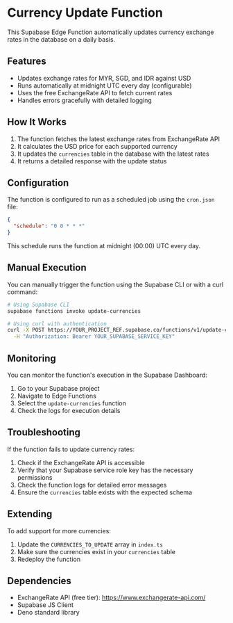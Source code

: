 # Currency Update Function

This Supabase Edge Function automatically updates currency exchange rates in the
database on a daily basis.

## Features

- Updates exchange rates for MYR, SGD, and IDR against USD
- Runs automatically at midnight UTC every day (configurable)
- Uses the free ExchangeRate API to fetch current rates
- Handles errors gracefully with detailed logging

## How It Works

1. The function fetches the latest exchange rates from ExchangeRate API
2. It calculates the USD price for each supported currency
3. It updates the `currencies` table in the database with the latest rates
4. It returns a detailed response with the update status

## Configuration

The function is configured to run as a scheduled job using the `cron.json` file:

```json
{
  "schedule": "0 0 * * *"
}
```

This schedule runs the function at midnight (00:00) UTC every day.

## Manual Execution

You can manually trigger the function using the Supabase CLI or with a curl
command:

```bash
# Using Supabase CLI
supabase functions invoke update-currencies

# Using curl with authentication
curl -X POST https://YOUR_PROJECT_REF.supabase.co/functions/v1/update-currencies \
  -H "Authorization: Bearer YOUR_SUPABASE_SERVICE_KEY"
```

## Monitoring

You can monitor the function's execution in the Supabase Dashboard:

1. Go to your Supabase project
2. Navigate to Edge Functions
3. Select the `update-currencies` function
4. Check the logs for execution details

## Troubleshooting

If the function fails to update currency rates:

1. Check if the ExchangeRate API is accessible
2. Verify that your Supabase service role key has the necessary permissions
3. Check the function logs for detailed error messages
4. Ensure the `currencies` table exists with the expected schema

## Extending

To add support for more currencies:

1. Update the `CURRENCIES_TO_UPDATE` array in `index.ts`
2. Make sure the currencies exist in your `currencies` table
3. Redeploy the function

## Dependencies

- ExchangeRate API (free tier): https://www.exchangerate-api.com/
- Supabase JS Client
- Deno standard library
